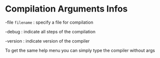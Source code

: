# Compilation Arguments Infos

-file `filename` : specify a file for compilation

-debug : indicate all steps of the compilation

-version : indicate version of the compiler

To get the same help menu you can simply type the compiler without args
